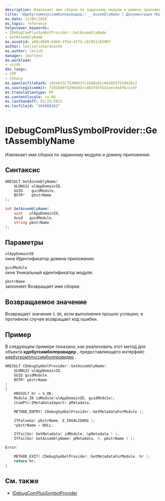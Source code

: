 ```yaml
---
description: Извлекает имя сборки по заданному модулю и домену приложения.
title: 'Идебугкомплуссимболпровидер:: _ AssemblyName | Документация Майкрософт'
ms.date: 11/04/2016
ms.topic: reference
helpviewer_keywords:
- IDebugComPlusSymbolProvider::GetAssemblyName
- GetAssemblyName
ms.assetid: a08cd609-b9b9-47bd-bf73-cbf851285907
author: leslierichardson95
ms.author: lerich
manager: jmartens
ms.workload:
- vssdk
dev_langs:
- CPP
- CSharp
ms.openlocfilehash: c02eb33c75300d1fc1b88a91c0d4935f554920c2
ms.sourcegitcommit: f2916d8fd296b92cc402597d1d1eecda4f6cccbf
ms.translationtype: MT
ms.contentlocale: ru-RU
ms.lasthandoff: 03/25/2021
ms.locfileid: "105088163"
---
```

# <a name="idebugcomplussymbolprovidergetassemblyname"></a>IDebugComPlusSymbolProvider::GetAssemblyName
Извлекает имя сборки по заданному модулю и домену приложения.

## <a name="syntax"></a>Синтаксис

```cpp
HRESULT GetAssemblyName(
    ULONG32 ulAppDomainID,
    GUID    guidModule,
    BSTR*   pbstrName
);
```

```csharp
int GetAssemblyName(
    uint   ulAppDomainID,
    Guid   guidModule,
    string pbstrName
);
```

## <a name="parameters"></a>Параметры
`ulAppDomainID`\
окне Идентификатор домена приложения.

`guidModule`\
окне Уникальный идентификатор модуля.

`pbstrName`\
заполняет Возвращает имя сборки.

## <a name="return-value"></a>Возвращаемое значение
Возвращает значение `S_OK`, если выполнение прошло успешно; в противном случае возвращает код ошибки.

## <a name="example"></a>Пример
В следующем примере показано, как реализовать этот метод для объекта **кдебугсимболпровидер** , предоставляющего интерфейс [идебугкомплуссимболпровидер](../../../extensibility/debugger/reference/idebugcomplussymbolprovider.md) .

```cpp
HRESULT CDebugSymbolProvider::GetAssemblyName(
    ULONG32 ulAppDomainID,
    GUID guidModule,
    BSTR* pbstrName
)
{
    HRESULT hr = S_OK;
    Module_ID idModule(ulAppDomainID, guidModule);
    CComPtr<IMetaDataImport> pMetadata;

    METHOD_ENTRY( CDebugSymbolProvider::GetMetadataForModule );

    IfFalseGo( pbstrName, E_INVALIDARG );
    *pbstrName = NULL;

    IfFailGo( GetMetadata( idModule, &pMetadata ) );
    IfFailGo( GetAssemblyName( pMetadata, 0, pbstrName ) );

Error:

    METHOD_EXIT( CDebugSymbolProvider::GetMetadataForModule, hr );
    return hr;
}
```

## <a name="see-also"></a>См. также
- [IDebugComPlusSymbolProvider](../../../extensibility/debugger/reference/idebugcomplussymbolprovider.md)
